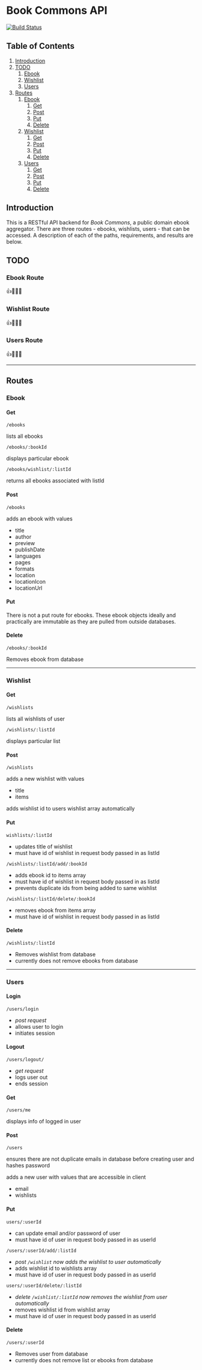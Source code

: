 # Book Commons API
[![Build Status](https://travis-ci.org/mattpeebles/book-commons-api.svg?branch=master)](https://travis-ci.org/mattpeebles/book-commons-api)

## Table of Contents

1. [Introduction](#introduction)
2. [TODO](#todo)
    1. [Ebook](#todoEbook)
    2. [Wishlist](#todoWishlist)
    3. [Users](#todoUsers)
3. [Routes](#routes)
	1. [Ebook](#routeEbook)
		1. [Get](#ebookGet)
		2. [Post](#ebookPost)
		3. [Put](#ebookPut)
		4. [Delete](#ebookDelete)
	2. [Wishlist](#routeWishlist)
		1. [Get](#wishlistGet)
		2. [Post](#wishlistPost)
		3. [Put](#wishlistPut)
		4. [Delete](#wishlistDelete)
	1. [Users](#routeUsers)
		1. [Get](#usersGet)
		2. [Post](#usersPost)
		3. [Put](#usersPut)
		4. [Delete](#usersDelete)

## Introduction <a name="introduction"></a>

This is a RESTful API backend for *Book Commons*, a public domain ebook aggregator. There are three routes - ebooks, wishlists, users - that can be accessed. A description of each of the paths, requirements, and results are below. 

## TODO <a name="todo"></a>

### Ebook Route <a name="todoEbook"></a>
:+1::tada::musical_note::confetti_ball:

### Wishlist Route <a name="todoWishlist"></a>
:+1::tada::musical_note::confetti_ball:

### Users Route <a name="todoUsers"></a>
:+1::tada::musical_note::confetti_ball:

-----------
## Routes <a name="routes"></a>

### Ebook <a name="routeEbook"></a>

#### Get <a name="ebookGet"></a>
`/ebooks`

lists all ebooks

`/ebooks/:bookId`

displays particular ebook

`/ebooks/wishlist/:listId`

returns all ebooks associated with listId

#### Post <a name="ebookPost"></a>
`/ebooks`

adds an ebook with values
- title
- author
- preview
- publishDate
- languages
- pages
- formats
- location
- locationIcon
- locationUrl

#### Put <a name="ebookPut"></a>
There is not a put route for ebooks. These ebook objects ideally and practically are immutable as they are pulled from outside databases.

#### Delete <a name="ebookDelete"></a>
`/ebooks/:bookId`

Removes ebook from database

-----------

### Wishlist <a name="routeWishlist"></a>

#### Get <a name="wishlistGet"></a>
`/wishlists`

lists all wishlists of user

`/wishlists/:listId`

displays particular list

#### Post <a name="wishlistPost"></a>
`/wishlists`

adds a new wishlist with values
- title
- items

adds wishlist id to users wishlist array automatically


#### Put <a name="wishlistPut"></a>
`wishlists/:listId`

- updates title of wishlist
- must have id of wishlist in request body passed in as listId

`/wishlists/:listId/add/:bookId`

- adds ebook id to items array
- must have id of wishlist in request body passed in as listId
- prevents duplicate ids from being added to same wishlist

`/wishlists/:listId/delete/:bookId`

- removes ebook from items array
- must have id of wishlist in request body passed in as listId


#### Delete <a name="wishlistDelete"></a>
`/wishlists/:listId`

- Removes wishlist from database
- currently does not remove ebooks from database

----------
### Users <a name="routeUsers"></a>

#### Login <a name="usersLogin"></a>
`/users/login`

- *post request*
- allows user to login
- initiates session

#### Logout <a name="usersLogout"></a>
`/users/logout/`

- *get request*
- logs user out
- ends session

#### Get <a name="usersGet"></a>
`/users/me` 

displays info of logged in user

#### Post <a name="usersPost"></a>
`/users`

ensures there are not duplicate emails in database before creating user
and hashes password

adds a new user with values that are accessible in client
- email
- wishlists


#### Put <a name="usersPut"></a>
`users/:userId`

- can update email and/or password of user
- must have id of user in request body passed in as userId

`/users/:userId/add/:listId`

- *post `/wishlist` now adds the wishlist to user automatically*
- adds wishlist id to wishlists array
- must have id of user in request body passed in as userId

`users/:userId/delete/:listId`
- *delete `/wishlist/:listId` now removes the wishlist from user automatically*
- removes wishlist id from wishlist array
- must have id of user in request body passed in as userId


#### Delete <a name="usersDelete"></a>
`/users/:userId`

- Removes user from database
- currently does not remove list or ebooks from database
